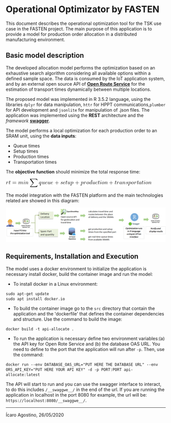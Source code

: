 # Operational Optimizator by FASTEN

This document describes the operational optimization tool for the TSK use case in the FASTEN project. The main purpose of this application is to provide a model for production order allocation in a distributed manufacturing environment.

## Basic model description

The developed allocation model performs the optimization based on an exhaustive search algorithm considering all available options within a defined sample space. The data is consumed by the IoT application system, and by an external open source API of [**Open Route Service**](https://openrouteservice.org/) for the estimation of transport times dynamically between multiple locations.

The proposed model was implemented in R 3.5.2 language, using the libraries `dplyr` for data manipulation, `httr` for HPPT communications,`plumber` for API development and `jsonlite` for manipulation of .json files. The application was implemented using the **REST** architecture and the *framework* [**swagger**](https://swagger.io/).

The model performs a local optimization for each production order to an SRAM unit, using the __data inputs__:

  - Queue times
  - Setup times
  - Production times
  - Transportation times

The __objective function__ should minimize the total response time:

![](images/eq.png)

The model integration with the FASTEN platform and the main technologies related are showed in this diagram:

![](images/model.png)

## Requirements, Installation and Execution

The model uses a docker environment to initialize the application is necessary install docker, build the container image and run the model:

- To install docker in a Linux environment:
```
sudo apt-get update
sudo apt install docker.io
```

- To build the container image go to the `src` directory that contain the application and the 'dockerfile' that defines the container dependencies and structure. Use the command to build the image:
```
docker build -t api-allocate .
```

- To run the application is necessary define two environment variables:(a) the API key for Open Rote Service and (b) the database OAS URL. You need to define to the port that the application will run after `-p`. Then, use the command:
```
docker run --env DATABASE_OAS_URL="PUT HERE THE DATABASE URL" --env ORS_API_KEY="PUT HERE YOUR API KEY" -d -p PORT:PORT api-allocate:latest
```

The API will start to run and you can use the swagger interface to interact, to do this includes `/__swaggwe__/` in the end of the url. If you are running the application in localhost in the port 8080 for example, the url will be: `https://localhost:8080/__swaggwe__/`.

---

Ícaro Agostino, 26/05/2020
